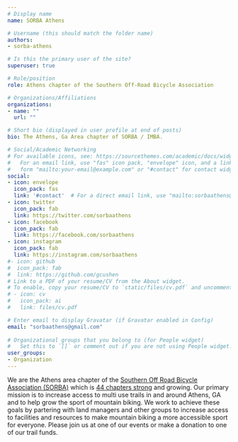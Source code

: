 ```yaml
---
# Display name
name: SORBA Athens

# Username (this should match the folder name)
authors:
- sorba-athens

# Is this the primary user of the site?
superuser: true

# Role/position
role: Athens chapter of the Southern Off-Road Bicycle Association

# Organizations/Affiliations
organizations:
- name: ""
  url: ""

# Short bio (displayed in user profile at end of posts)
bio: The Athens, Ga Area chapter of SORBA / IMBA.

# Social/Academic Networking
# For available icons, see: https://sourcethemes.com/academic/docs/widgets/#icons
#   For an email link, use "fas" icon pack, "envelope" icon, and a link in the
#   form "mailto:your-email@example.com" or "#contact" for contact widget.
social:
- icon: envelope
  icon_pack: fas
  link: '#contact'  # For a direct email link, use "mailto:sorbaathens@gmail.com".
- icon: twitter
  icon_pack: fab
  link: https://twitter.com/sorbaathens
- icon: facebook
  icon_pack: fab
  link: https://facebook.com/sorbaathens
- icon: instagram
  icon_pack: fab
  link: https://instagram.com/sorbaathens
#- icon: github
#  icon_pack: fab
#  link: https://github.com/gcushen
# Link to a PDF of your resume/CV from the About widget.
# To enable, copy your resume/CV to `static/files/cv.pdf` and uncomment the lines below.  
# - icon: cv
#   icon_pack: ai
#   link: files/cv.pdf

# Enter email to display Gravatar (if Gravatar enabled in Config)
email: "sorbaathens@gmail.com"
  
# Organizational groups that you belong to (for People widget)
#   Set this to `[]` or comment out if you are not using People widget.  
user_groups:
- Organization
---
```


We are the Athens area chapter of the [Southern Off Road Bicycle Association (SORBA)](sorba.org) which is [44 chapters strong](https://sorba.org/chapters/) and growing. Our primary mission is to increase access to multi use trails in and around Athens, GA and to help grow the sport of mountain biking. We work to achieve these goals by partering with land managers and other groups to increase access to facilities and resources to make mountain biking a more accessible sport for everyone. Please join us at one of our events or make a donation to one of our trail funds.

